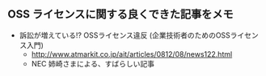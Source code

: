 ## OSS ライセンスに関する良くできた記事をメモ

* 訴訟が増えている!? OSSライセンス違反 (企業技術者のためのOSSライセンス入門)
  * http://www.atmarkit.co.jp/ait/articles/0812/08/news122.html
  * NEC 姉崎さまによる、すばらしい記事

